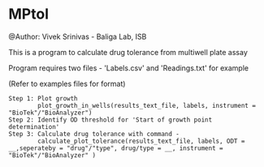 # MPtol
@Author: Vivek Srinivas - Baliga Lab, ISB

This is a program to calculate drug tolerance from multiwell plate assay

Program requires two files - 'Labels.csv' and 'Readings.txt' for example

(Refer to examples files for format)

    Step 1: Plot growth
            plot_growth_in_wells(results_text_file, labels, instrument = "BioTek"/"BioAnalyzer")
    Step 2: Identify OD threshold for 'Start of growth point determination'
    Step 3: Calculate drug tolerance with command -
            calculate_plot_tolerance(results_text_file, labels, ODT = __,seperateby = "drug"/"type", drug/type = __, instrument = "BioTek"/"BioAnalyzer" )
